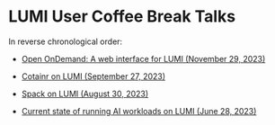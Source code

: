 # LUMI User Coffee Break Talks

In reverse chronological order:

-   [Open OnDemand: A web interface for LUMI (November 29, 2023)](20231129-user-coffee-break-OoD.md)

-   [Cotainr on LUMI (September 27, 2023)](20230927-user-coffee-break-cotainr.md)

-   [Spack on LUMI (August 30, 2023)](20230830-user-coffee-break-Spack.md)

-   [Current state of running AI workloads on LUMI (June 28, 2023)](20230628-user-coffee-break-AI.md)
